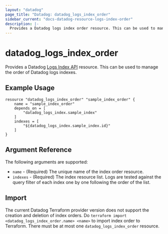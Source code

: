 ```yaml
---
layout: "datadog"
page_title: "Datadog: datadog_logs_index_order"
sidebar_current: "docs-datadog-resource-logs-index-order"
description: |-
  Provides a Datadog logs index order resource. This can be used to manage the order of logs indexes.
---
```


# datadog_logs_index_order

Provides a Datadog [Logs Index API](https://docs.datadoghq.com/api/v1/logs-indexes/) resource. This can be used to manage the order of Datadog logs indexes.

## Example Usage

```hcl
resource "datadog_logs_index_order" "sample_index_order" {
    name = "sample_index_order"
    depends_on = [
        "datadog_logs_index.sample_index"
    ]
    indexes = [
        "${datadog_logs_index.sample_index.id}"
    ]
}
```

## Argument Reference

The following arguments are supported:

* `name` - (Required) The unique name of the index order resource.
* `indexes` - (Required) The index resource list. Logs are tested against the query filter of each index one by one following the order of the list.

## Import

The current Datadog Terraform provider version does not support the creation and deletion of index orders.
Do `terraform import <datadog_logs_index_order.name> <name>` to import index order to Terraform. There must be at
most one `datadog_logs_index_order` resource.
